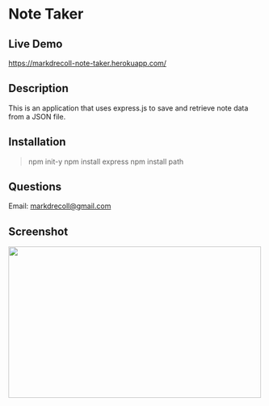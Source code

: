 # Note Taker

## Live Demo
https://markdrecoll-note-taker.herokuapp.com/

## Description
This is an application that uses express.js to save and retrieve note data from a JSON file.

## Installation
>npm init-y
>npm install express
>npm install path

## Questions
Email: markdrecoll@gmail.com
  
## Screenshot
<img src="https://user-images.githubusercontent.com/77694281/116840739-a667cb00-ab9c-11eb-8984-6b7e5f2092e2.PNG" width="500" height="300">
